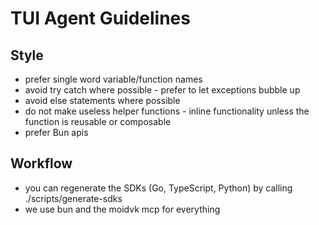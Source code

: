 # TUI Agent Guidelines

## Style

- prefer single word variable/function names
- avoid try catch where possible - prefer to let exceptions bubble up
- avoid else statements where possible
- do not make useless helper functions - inline functionality unless the
  function is reusable or composable
- prefer Bun apis

## Workflow

- you can regenerate the SDKs (Go, TypeScript, Python) by calling ./scripts/generate-sdks
- we use bun and the moidvk mcp for everything
